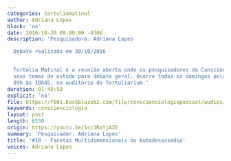 ```yaml
---
categories: tertuliamatinal
author: Adriana Lopes
block: 'no'
date: 2016-10-30 09:00:00 -0306
description: 'Pesquisadora: Adriana Lopes

  Debate realizado em 30/10/2016


  Tertúlia Matinal é a reunião aberta onde os pesquisadores da Conscienciologia apresentam
  seus temas de estudo para debate geral. Ocorre todos os domingos pela manhã, das
  09h às 10h45, no auditório do Tertuliarium.'
duration: 01:48:50
explicit: 'no'
file: https://f001.backblazeb2.com/file/conscienciologiapodcast/audios/1cc1RaYjA2E.m4a
keywords: conscienciologia
layout: post
length: 6530
origin: https://youtu.be/1cc1RaYjA2E
summary: 'Pesquisador: Adriana Lopes'
title: '#18 - Facetas Multidimensionais do Autodesassédio'
voices: Adriana Lopes
---
```

